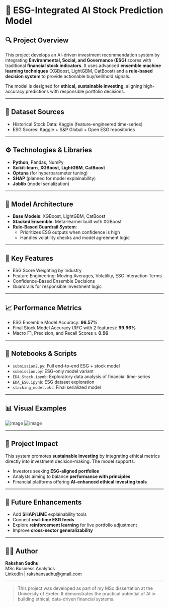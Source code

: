 
# 🧠 ESG-Integrated AI Stock Prediction Model

## 🔍 Project Overview

This project develops an AI-driven investment recommendation system by integrating **Environmental, Social, and Governance (ESG)** scores with traditional **financial stock indicators**. It uses advanced **ensemble machine learning techniques** (XGBoost, LightGBM, CatBoost) and a **rule-based decision system** to provide actionable buy/sell/hold signals.

The model is designed for **ethical, sustainable investing**, aligning high-accuracy predictions with responsible portfolio decisions.

---

## 📁 Dataset Sources

- Historical Stock Data: Kaggle (feature-engineered time-series)
- ESG Scores: Kaggle + S&P Global + Open ESG repositories

---

## ⚙️ Technologies & Libraries

- **Python**, Pandas, NumPy
- **Scikit-learn**, **XGBoost**, **LightGBM**, **CatBoost**
- **Optuna** (for hyperparameter tuning)
- **SHAP** (planned for model explainability)
- **Joblib** (model serialization)

---

## 🧠 Model Architecture

- **Base Models**: XGBoost, LightGBM, CatBoost
- **Stacked Ensemble**: Meta-learner built with XGBoost
- **Rule-Based Guardrail System**:
  - Prioritizes ESG outputs when confidence is high
  - Handles volatility checks and model agreement logic

---

## 🔬 Key Features

- ESG Score Weighting by Industry
- Feature Engineering: Moving Averages, Volatility, ESG Interaction Terms
- Confidence-Based Ensemble Decisions
- Guardrails for responsible investment logic

---

## 📈 Performance Metrics

- ESG Ensemble Model Accuracy: **96.57%**
- Final Stock Model Accuracy (RFC with 2 features): **99.96%**
- Macro F1, Precision, and Recall Scores ≥ **0.96**

---

## 🧪 Notebooks & Scripts

- `submission2.py`: Full end-to-end ESG + stock model
- `submission.py`: ESG-only model variant
- `EDA_Stock.ipynb`: Exploratory data analysis of financial time-series
- `EDA_ESG.ipynb`: ESG dataset exploration
- `stacking_model.pkl`: Final serialized model

---

## 📊 Visual Examples

![image](https://github.com/user-attachments/assets/94d68cd1-de90-4cf7-9098-37275f5396fc)
![image](https://github.com/user-attachments/assets/93c7026e-7826-4e65-8b2d-f04618a8c510)



---

## 🧭 Project Impact

This system promotes **sustainable investing** by integrating ethical metrics directly into investment decision-making. The model supports:
- Investors seeking **ESG-aligned portfolios**
- Analysts aiming to balance **performance with principles**
- Financial platforms offering **AI-enhanced ethical investing tools**

---

## 🔮 Future Enhancements

- Add **SHAP/LIME** explainability tools
- Connect **real-time ESG feeds**
- Explore **reinforcement learning** for live portfolio adjustment
- Improve **cross-sector generalizability**

---

## 👨‍💻 Author

**Rakshan Sadhu**  
MSc Business Analytics  
[LinkedIn](https://linkedin.com/in/rakshan-sadhu-5726a4183) | rakshansadhu@gmail.com

---

> This project was developed as part of my MSc dissertation at the University of Exeter. It demonstrates the practical potential of AI in building ethical, data-driven financial systems.
